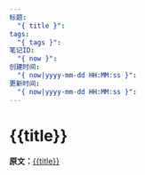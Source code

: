 ```yaml
---
标题:
  "{ title }": 
tags:
  "{ tags }": 
笔记ID:
  "{ now }": 
创建时间:
  "{ now|yyyy-mm-dd HH:MM:ss }": 
更新时间:
  "{ now|yyyy-mm-dd HH:MM:ss }":
---
```


# {{title}}

**原文：**[{{title}}](%7B%7Burl%7D%7D)
